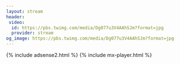 ```yaml
---
layout: stream
header:
 video:
  id: https://pbs.twimg.com/media/Dg077u3V4AAhSJm?format=jpg
  provider: stream
og_image: https://pbs.twimg.com/media/Dg077u3V4AAhSJm?format=jpg
---
```

{% include adsense2.html %}
{% include mx-player.html %}
